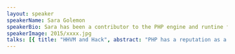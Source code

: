 ```yaml
---
layout: speaker
speakerName: Sara Golemon
speakerBio: Sara has been a contributor to the PHP engine and runtine for over a dozen years, and is the lead open source maintainer for HHVM.  She also wrote 'Extending and Embedding PHP', libssh2, and many other projects on github and elsewhere.</p><p>Having previously written the framework behind Yahoo! Search front end, Sara currently spends her time at Facebook in California.
speakerImage: 2015/xxxx.jpg
talks: [{ title: "HHVM and Hack", abstract: "PHP has a reputation as a poorly designed toy language good only for teaching the wrong ways to program.  So why does it manage to run most of the websites on Earth, including several of the most trafficked sites like Facebook, Wikipedia, Yahoo, and Baidu?  The secret is that only one of those four is actually running PHP.  Come learn about the runtime behind the biggest “PHP” sites: HHVM, and its custom PHP-derived syntax: Hack.", link: 'https://www.youtube.com/embed/' }]
---
```

